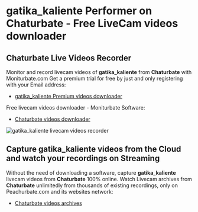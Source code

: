 # gatika_kaliente Performer on Chaturbate - Free LiveCam videos downloader

## Chaturbate Live Videos Recorder

Monitor and record livecam videos of **gatika_kaliente** from **Chaturbate** with Moniturbate.com
Get a premium trial for free by just and only registering with your Email address:
* [gatika_kaliente Premium videos downloader](https://moniturbate.com/request-demo-licence-key.html)

Free livecam videos downloader - Moniturbate Software:
* [Chaturbate videos downloader](https://moniturbate.com/moniturbate-download-software.html)

![gatika_kaliente livecam videos recorder](https://peachurnet.com/templates/moniturbate-software.png)


## Capture gatika_kaliente videos from the Cloud and watch your recordings on Streaming

Without the need of downloading a software, capture **gatika_kaliente** livecam videos from **Chaturbate** 100% online.
Watch Livecam archives from **Chaturbate** unlimitedly from thousands of existing recordings, only on Peachurbate.com and its websites network:
* [Chaturbate videos archives](https://peachurnet.com/)